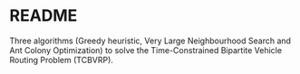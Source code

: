 # README #

Three algorithms (Greedy heuristic, Very Large Neighbourhood Search and Ant Colony Optimization) to solve the Time-Constrained Bipartite Vehicle Routing Problem (TCBVRP).

